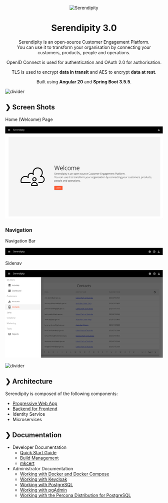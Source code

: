 <p align="center">
  <img src="./serendipity-logo.svg" alt="Serendipity" width="400"/>
</p>

<h1 align="center">Serendipity 3.0</h1>

<p align="center">
  Serendipity is an open-source Customer Engagement Platform. </br>
  You can use it to transform your organisation by connecting your customers, products, people and operations. </br>
</p>

<p align="center">
  OpenID Connect is used for authentication and OAuth 2.0 for authorisation. <br>
</p>

<p align="center">
  TLS is used to encrypt <b>data in transit</b> and AES to encrypt <b>data at rest</b>.
</p>

<p align="center">
  Built using <b>Angular 20</b> and <b>Spring Boot 3.5.5</b>.
</p>

![divider](./divider.png)

## ❯ Screen Shots

Home (Welcome) Page

<p align="center">
  <img src="https://github.com/Robinyo/serendipity/blob/serendipity-3.0/docs/screen-shots/home-page.png">
</p>

### Navigation

Navigation Bar

<p align="center">
  <img src="https://github.com/Robinyo/serendipity/blob/serendipity-3.0/docs/screen-shots/navigation-bar.png">
</p>

Sidenav

<p align="center">
  <img src="https://github.com/Robinyo/serendipity/blob/serendipity-3.0/docs/screen-shots/sidenav.png">
</p>

![divider](./divider.png)

## ❯ Architecture

Serendipity is composed of the following components:

- [Progressive Web App](./docs/architecture/pwa/README.md)
- [Backend for Frontend](./docs/architecture/bff/README.md)
- Identity Service
- Microservices

## ❯ Documentation

* Developer Documentation
  * [Quick Start Guide](./docs/developer/quick-start-guide/README.md)
  * [Build Management](./docs/developer/build-management/README.md)
  * [mkcert](./docs/developer/mkcert/README.md)
* Administrator Documentation
  * [Working with Docker and Docker Compose](./docs/administrator/docker/README.md)
  * [Working with Keycloak](./docs/administrator/keycloak/README.md)
  * [Working with PostgreSQL](./docs/administrator/postgres/README.md)
  * [Working with pgAdmin](./docs/administrator/pgadmin/README.md)
  * [Working with the Percona Distribution for PostgreSQL](./docs/administrator/percona-distribution-for-postgresql/README.md)
